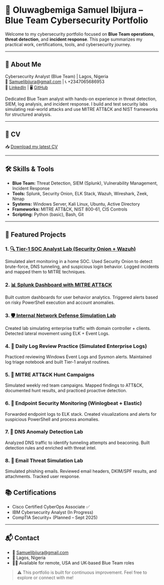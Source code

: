# 🔐 Oluwagbemiga Samuel Ibijura – Blue Team Cybersecurity Portfolio

Welcome to my cybersecurity portfolio focused on **Blue Team operations**, **threat detection**, and **incident response**. This page summarizes my practical work, certifications, tools, and cybersecurity journey.

---

## 🧾 About Me

Cybersecurity Analyst (Blue Team) | Lagos, Nigeria  
📧 Samuelibijura@gmail.com | 📞 +2347065686953  
🔗 [LinkedIn](#) | 🖥️ [GitHub](#)

Dedicated Blue Team analyst with hands-on experience in threat detection, SIEM, log analysis, and incident response. I build and test security labs simulating real-world attacks and use MITRE ATT&CK and NIST frameworks for structured analysis.

---

## 📄 CV

📥 [Download my latest CV](./CV.pdf)

---

## 🛠️ Skills & Tools

- **Blue Team:** Threat Detection, SIEM (Splunk), Vulnerability Management, Incident Response  
- **Tools:** Splunk, Security Onion, ELK Stack, Wazuh, Wireshark, Zeek, Nmap  
- **Systems:** Windows Server, Kali Linux, Ubuntu, Active Directory  
- **Frameworks:** MITRE ATT&CK, NIST 800-61, CIS Controls  
- **Scripting:** Python (basic), Bash, Git

---

## 🧪 Featured Projects

### 1. [🔍 Tier-1 SOC Analyst Lab (Security Onion + Wazuh)](./Projects/Security_Onion_SOC_Lab.md)
Simulated alert monitoring in a home SOC. Used Security Onion to detect brute-force, DNS tunneling, and suspicious login behavior. Logged incidents and mapped them to MITRE techniques.

### 2. [📊 Splunk Dashboard with MITRE ATT&CK](./Projects/Splunk_MITRE_Dashboard.md)
Built custom dashboards for user behavior analytics. Triggered alerts based on risky PowerShell execution and account anomalies.

### 3. [🛡️ Internal Network Defense Simulation Lab](./Projects/Network_Defense_Lab.md)
Created lab simulating enterprise traffic with domain controller + clients. Detected lateral movement using ELK + Event Logs.
### 4. 📌 Daily Log Review Practice (Simulated Enterprise Logs)
Practiced reviewing Windows Event Logs and Sysmon alerts. Maintained log triage notebook and built Tier-1 analyst routines.

### 5. 📌 MITRE ATT&CK Hunt Campaigns
Simulated weekly red team campaigns. Mapped findings to ATT&CK, documented hunt results, and practiced proactive detection.

### 6. 📌 Endpoint Security Monitoring (Winlogbeat + Elastic)
Forwarded endpoint logs to ELK stack. Created visualizations and alerts for suspicious PowerShell and process anomalies.

### 7. 📌 DNS Anomaly Detection Lab
Analyzed DNS traffic to identify tunneling attempts and beaconing. Built detection rules and enriched with threat intel.

### 8. 📌 Email Threat Simulation Lab
Simulated phishing emails. Reviewed email headers, DKIM/SPF results, and attachments. Tracked user response.

## 📚 Certifications

- Cisco Certified CyberOps Associate ✅  
- IBM Cybersecurity Analyst (In Progress)  
- CompTIA Security+ (Planned – Sept 2025)  

---

## 📬 Contact

- 📧 Samuelibijura@gmail.com  
- 📍 Lagos, Nigeria  
- 🧑‍💼 Available for remote, USA and UK-based Blue Team roles  

> ⚠️ This portfolio is built for continuous improvement. Feel free to explore or connect with me!
